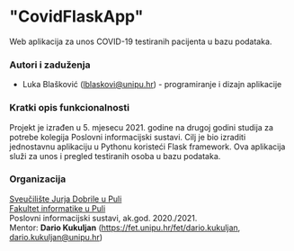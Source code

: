 # "CovidFlaskApp"

Web aplikacija za unos COVID-19 testiranih pacijenta u bazu podataka.

### Autori i zaduženja

-   Luka Blašković (lblaskovi@unipu.hr) - programiranje i dizajn aplikacije

### Kratki opis funkcionalnosti
Projekt je izrađen u 5. mjesecu 2021. godine na drugoj godini studija za potrebe kolegija Poslovni informacijski sustavi.
Cilj je bio izraditi jednostavnu aplikaciju u Pythonu koristeći Flask framework. 
Ova aplikacija služi za unos i pregled testiranih osoba u bazu podataka.


### Organizacija

[Sveučilište Jurja Dobrile u Puli](http://www.unipu.hr/)  
[Fakultet informatike u Puli](https://fipu.unipu.hr/)  
Poslovni informacijski sustavi, ak.god. 2020./2021.  
Mentor: **Dario Kukuljan** (https://fet.unipu.hr/fet/dario.kukuljan, dario.kukuljan@unipu.hr)

